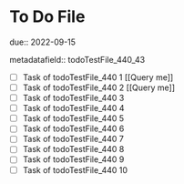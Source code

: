 # To Do File

due:: 2022-09-15

metadatafield:: todoTestFile_440_43

- [ ] Task of todoTestFile_440 1 [[Query me]]
- [ ] Task of todoTestFile_440 2 [[Query me]]
- [ ] Task of todoTestFile_440 3
- [ ] Task of todoTestFile_440 4
- [ ] Task of todoTestFile_440 5
- [ ] Task of todoTestFile_440 6
- [ ] Task of todoTestFile_440 7
- [ ] Task of todoTestFile_440 8
- [ ] Task of todoTestFile_440 9
- [ ] Task of todoTestFile_440 10